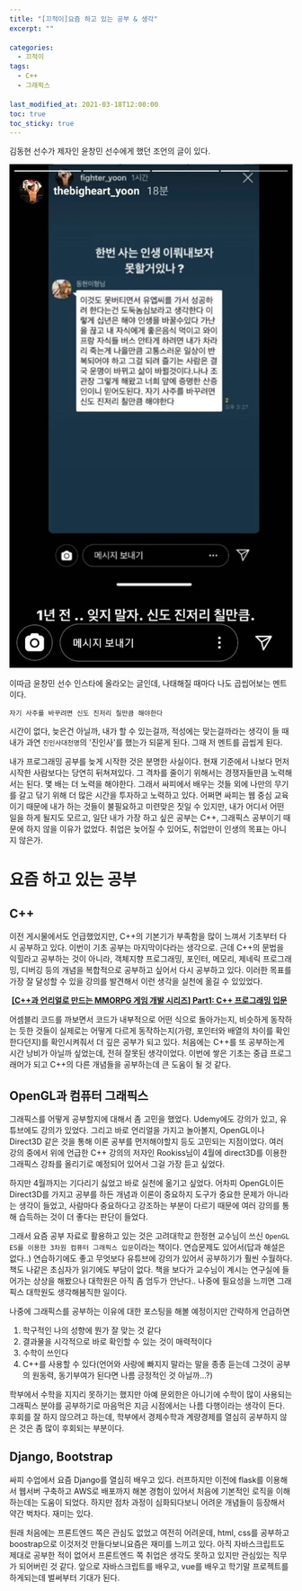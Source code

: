```yaml
---
title: "[끄적이]요즘 하고 있는 공부 & 생각"
excerpt: ""

categories:
  - 끄적이
tags:
  - C++
  - 그래픽스
 
last_modified_at: 2021-03-18T12:00:00
toc: true
toc_sticky: true
---
```






김동현 선수가 제자인 윤창민 선수에게 했던 조언의 글이 있다.  



![image](/assets/post_images/2021-03-18-study.assets/image.jpg)



이따금 윤창민 선수 인스타에 올라오는 글인데, 나태해질 때마다 나도 곱씹어보는 멘트이다.

`자기 사주를 바꾸려면 신도 진저리 칠만큼 해야한다`

시간이 없다, 늦은건 아닐까, 내가 할 수 있는걸까, 적성에는 맞는걸까라는 생각이 들 때 내가 과연 `진인사대천명`의 '진인사'를 했는가 되묻게 된다. 그때 저 멘트를 곱씹게 된다. 

내가 프로그래밍 공부를 늦게 시작한 것은 분명한 사실이다. 현재 기준에서 나보다 먼저 시작한 사람보다는 당연히 뒤쳐져있다. 그 격차를 줄이기 위해서는 경쟁자들만큼 노력해서는 된다. 몇 배는 더 노력을 해야한다.  그래서 싸피에서 배우는 것들 외에 나만의 무기를 갈고 닦기 위해 더 많은 시간을 투자하고 노력하고 있다.  어쩌면 싸피는 웹 중심 교육이기 때문에 내가 하는 것들이 불필요하고 미련맞은 짓일 수 있지만, 내가 어디서 어떤 일을 하게 될지도 모르고, 일단 내가 가장 하고 싶은 공부는 C++, 그래픽스 공부이기 때문에 하지 않을 이유가 없었다. 취업은 늦어질 수 있어도, 취업만이 인생의 목표는 아니지 않은가.



# 요즘 하고 있는 공부



## C++



이전 게시물에서도 언급했었지만, C++의 기본기가 부족함을 많이 느껴서 기초부터 다시 공부하고 있다. 이번이 기초 공부는 마지막이다라는 생각으로. 근데 C++의 문법을 익힐라고 공부하는 것이 아니라, 객체지향 프로그래밍, 포인터, 메모리, 제네릭 프로그래밍, 디버깅 등의 개념을 복합적으로 공부하고 싶어서 다시 공부하고 있다. 이러한 목표를 가장 잘 달성할 수 있을 강의를 발견해서 이런 생각을 실천에 옮길 수 있있었다. 

​    [**[C++과 언리얼로 만드는 MMORPG 게임 개발 시리즈] Part1: C++ 프로그래밍 입문**](https://www.inflearn.com/course/%EC%96%B8%EB%A6%AC%EC%96%BC-3d-mmorpg-1/)



어셈블리 코드를 까보면서 코드가 내부적으로 어떤 식으로 돌아가는지, 비슷하게 동작하는 듯한 것들이 실제로는 어떻게 다르게 동작하는지(가령, 포인터와 배열의 차이를 확인한다던지)를 확인시켜줘서 더 깊은 공부가 되고 있다. 처음에는 C++를 또 공부하는게 시간 낭비가 아닐까 싶었는데, 전혀 잘못된 생각이었다. 이번에 쌓은 기초는 중급 프로그래머가 되고 C++의 다른 개념들을 공부하는데 큰 도움이 될 것 같다.



## OpenGL과 컴퓨터 그래픽스



그래픽스를 어떻게 공부할지에 대해서 좀 고민을 했었다. Udemy에도 강의가 있고, 유튜브에도 강의가 있었다. 그리고 바로 언리얼을 가지고 놀아볼지, OpenGL이나 Direct3D 같은 것을 통해 이론 공부를 먼저해야할지 등도 고민되는 지점이었다. 여러 강의 중에서 위에 언급한 C++ 강의의 저자인 Rookiss님이 4월에 direct3D를 이용한 그래픽스 강좌를 올리기로 예정되어 있어서 그걸 가장 듣고 싶었다.

하지만 4월까지는 기다리기 싫었고 바로 실천에 옮기고 싶었다. 어차피 OpenGL이든 Direct3D를 가지고 공부를 하든 개념과 이론이 중요하지 도구가 중요한 문제가 아니라는 생각이 들었고, 사람마다 중요하다고 강조하는 부분이 다르기 때문에 여러 강의를 통해 습득하는 것이 더 좋다는 판단이 들었다.

그래서 요즘 공부 자료로 활용하고 있는 것은 고려대학교 한정현 교수님이 쓰신 `OpenGL ES를 이용한 3차원 컴퓨터 그래픽스 입문`이라는 책이다. 연습문제도 있어서(답과 해설은 없다..) 연습하기에도 좋고 무엇보다 유튜브에 강의가 있어서 공부하기가 훨씬 수월하다. 책도 나같은 초심자가 읽기에도 부담이 없다. 책을 보다가 교수님이 계시는 연구실에 들어가는 상상을 해봤으나 대학원은 아직 좀 엄두가 안난다.. 나중에 필요성을 느끼면 그래픽스 대학원도 생각해봄직한 일이다.



나중에 그래픽스를 공부하는 이유에 대한 포스팅을 해볼 예정이지만 간략하게 언급하면 

1. 학구적인 나의 성향에 뭔가 잘 맞는 것 같다
2. 결과물을 시각적으로 바로 확인할 수 있는 것이 매력적이다
3. 수학이 쓰인다
4. C++를 사용할 수 있다(언어와 사랑에 빠지지 말라는 말을 종종 듣는데 그것이 공부의 원동력, 동기부여가 된다면 나름 긍정적인 것 아닐까...?)



학부에서 수학을 지지리 못하기는 했지만 아예 문외한은 아니기에 수학이 많이 사용되는 그래픽스 분야를 공부하기로 마음먹은 지금 시점에서는 나름 다행이라는 생각이 든다. 후회를 잘 하지 않으려고 하는데, 학부에서 경제수학과 계량경제를 열심히 공부하지 않은 것은 좀 많이 후회되는 부분이다.



## Django, Bootstrap



싸피 수업에서 요즘 Django를 열심히 배우고 있다. 러프하지만 이전에 flask를 이용해서 웹서버 구축하고 AWS로 배포까지 해본 경험이 있어서 처음에 기본적인 로직을 이해하는데는 도움이 되었다. 하지만 점차 과정이 심화되다보니 어려운 개념들이 등장해서 약간 벅차다. 재미는 있다.



원래 처음에는 프론트엔드 쪽은 관심도 없었고 여전히 어려운데, html, css를 공부하고 boostrap으로 이것저것 만들다보니요즘은 재미를 느끼고 있다. 아직 자바스크립트도 제대로 공부한 적이 없어서 프론트엔드 쪽 취업은 생각도 못하고 있지만 관심있는 직무가 되어버린 것 같다. 앞으로 자바스크립트를 배우고, vue를 배우고 학기말 프로젝트를 하게되는데 벌써부터 기대가 된다.